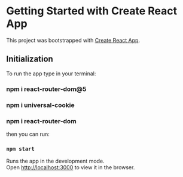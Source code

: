 # Getting Started with Create React App

This project was bootstrapped with [Create React App](https://github.com/facebook/create-react-app).

## Initialization

To run the app type in your terminal: 

### npm i react-router-dom@5
### npm i universal-cookie
### npm i react-router-dom

then you can run:

### `npm start`

Runs the app in the development mode.\
Open [http://localhost:3000](http://localhost:3000) to view it in the browser.
